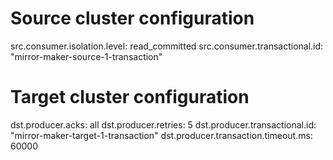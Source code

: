 

# Source cluster configuration
src.consumer.isolation.level: read_committed
src.consumer.transactional.id: "mirror-maker-source-1-transaction"


# Target cluster configuration
dst.producer.acks: all
dst.producer.retries: 5
dst.producer.transactional.id: "mirror-maker-target-1-transaction"
dst.producer.transaction.timeout.ms: 60000
